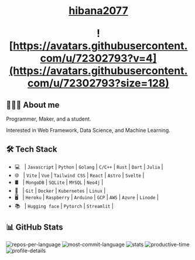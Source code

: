 <!--
 * @Author: hibana2077 hibana2077@gmail.com
 * @Date: 2024-03-27 13:39:37
 * @LastEditors: hibana2077 hibana2077@gmail.com
 * @LastEditTime: 2024-04-09 09:20:14
 * @FilePath: \hibana2077\README.md
 * @Description: 这是默认设置,请设置`customMade`, 打开koroFileHeader查看配置 进行设置: https://github.com/OBKoro1/koro1FileHeader/wiki/%E9%85%8D%E7%BD%AE
-->

<h1 align="center">
  <a href="https://hibana2077.com">hibana2077</a>

  <br />

  ![https://avatars.githubusercontent.com/u/72302793?v=4](https://avatars.githubusercontent.com/u/72302793?size=128)
</h1>

## 👨🏻‍💻 About me

Programmer, Maker, and a student.

Interested in Web Framework, Data Science, and Machine Learning.

## 🛠 Tech Stack

- 💻 &nbsp; | `Javascript` | `Python` | `Golang` | `C/C++` | `Rust` | `Dart` | `Julia` |
- 🌐 &nbsp; | `Vite` | `Vue` | `Tailwind CSS` | `React` | `Astro` | `Svelte` |
- 🛢 &nbsp; | `MongoDB` | `SQLite` | `MYSQL` | `Neo4j` |
- 🔧 &nbsp; | `Git` | `Docker` | `Kubernetes` | `Linux` |
- 🖥 &nbsp; | `Heroku` | `Raspberry` | `Arduino` | `GCP` | `AWS` | `Azure` | `Linode` |
- 📚 &nbsp; | `Hugging face` | `Pytorch` | `Streamlit` |

## 📊 GitHub Stats

![repos-per-language](https://github-profile-summary-cards.vercel.app/api/cards/repos-per-language?username=hibana2077&theme=github)
![most-commit-language](https://github-profile-summary-cards.vercel.app/api/cards/most-commit-language?username=hibana2077&theme=github)
![stats](https://github-profile-summary-cards.vercel.app/api/cards/stats?username=hibana2077&theme=github)
![productive-time](https://github-profile-summary-cards.vercel.app/api/cards/productive-time?username=hibana2077&theme=github&utcOffset=+8)
![profile-details](https://github-profile-summary-cards.vercel.app/api/cards/profile-details?username=hibana2077&theme=github)
